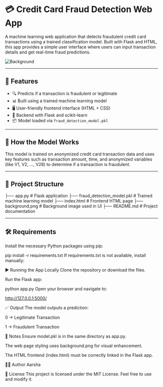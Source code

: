 # 💳 Credit Card Fraud Detection Web App

A machine learning web application that detects fraudulent credit card transactions using a trained classification model. Built with Flask and HTML, this app provides a simple user interface where users can input transaction details and get real-time fraud predictions.

![Background](background.png)

---

## 🚀 Features

- 🔍 Predicts if a transaction is fraudulent or legitimate
- 📊 Built using a trained machine learning model
- 🖥️ User-friendly frontend interface (HTML + CSS)
- 🧠 Backend with Flask and scikit-learn
- 📦 Model loaded via `fraud_detection_model.pkl`

---

## 🧠 How the Model Works

This model is trained on anonymized credit card transaction data and uses key features such as transaction amount, time, and anonymized variables (like V1, V2, ..., V28) to determine if a transaction is fraudulent.

---

## 📁 Project Structure

├── app.py # Flask application
├── fraud_detection_model.pkl # Trained machine learning model
├── index.html # Frontend HTML page
├── background.png # Background image used in UI
├── README.md # Project documentation



---

## 🛠️ Requirements

Install the necessary Python packages using pip:

pip install -r requirements.txt
If requirements.txt is not available, install manually:


▶️ Running the App Locally
Clone the repository or download the files.

Run the Flask app:

python app.py
Open your browser and navigate to:

http://127.0.0.1:5000/

✅ Output
The model outputs a prediction:

0 → Legitimate Transaction

1 → Fraudulent Transaction

📌 Notes
Ensure model.pkl is in the same directory as app.py.

The web page styling uses background.png for visual enhancement.

The HTML frontend (index.html) must be correctly linked in the Flask app.

👨‍💻 Author
Aarsha

📜 License
This project is licensed under the MIT License. Feel free to use and modify it.
